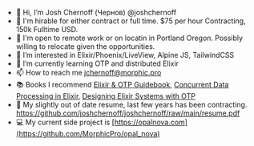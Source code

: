 - 👋 Hi, I’m Josh Chernoff (Чернов) @joshchernoff
- 🤝 I'm hirable for either contract or full time. $75 per hour Contracting, 150k Fulltime USD. 
- 🧭 I'm open to remote work or on locatin in Portland Oregon. Possibly willing to relocate given the opportunities. 
- 👀 I’m interested in Elixir/Phoenix/LiveView, Alpine JS, TailwindCSS
- 🌱 I’m currently learning OTP and distributed Elixir
- 📫 How to reach me jchernoff@morphic.pro
- 📚 Books I recommend [Elixir & OTP Guidebook](https://www.manning.com/books/the-little-elixir-and-otp-guidebook), [Concurrent Data Processing in Elixir](https://pragprog.com/titles/sgdpelixir/concurrent-data-processing-in-elixir/), [Designing Elixir Systems with OTP](https://pragprog.com/titles/jgotp/designing-elixir-systems-with-otp/)
- 🧳 My slightly out of date resume, last few years has been contracting. https://github.com/joshchernoff/joshchernoff/raw/main/resume.pdf
- 💻 My current side project is [https://opalnova.com](https://github.com/MorphicPro/opal_nova)

<!---
joshchernoff/joshchernoff is a ✨ special ✨ repository because its `README.md` (this file) appears on your GitHub profile.
You can click the Preview link to take a look at your changes.
--->
